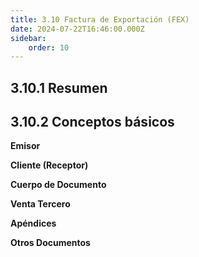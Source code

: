 ```yaml
---
title: 3.10 Factura de Exportación (FEX)
date: 2024-07-22T16:46:00.000Z
sidebar:
    order: 10
---
```

## 3.10.1 Resumen

## 3.10.2 Conceptos básicos

**Emisor**

**Cliente (Receptor)**

**Cuerpo de Documento**

**Venta Tercero**

**Apéndices**

**Otros Documentos**

